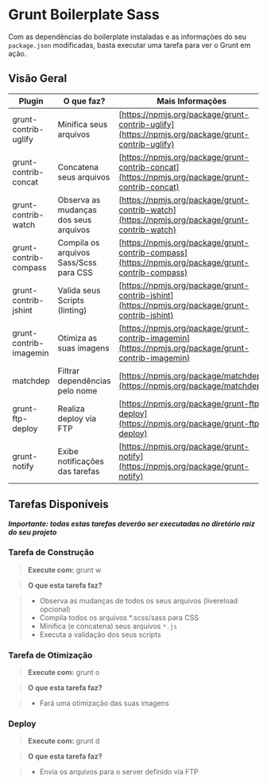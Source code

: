 # Grunt Boilerplate Sass

Com as dependências do boilerplate instaladas e as informaçòes do seu `package.json` modificadas, basta executar uma tarefa para ver o Grunt em ação.


## Visão Geral

| Plugin | O que faz? | Mais Informações |
|--------|------------|------------------|
| grunt-contrib-uglify | Minifica seus arquivos | [https://npmjs.org/package/grunt-contrib-uglify](https://npmjs.org/package/grunt-contrib-uglify) |
| grunt-contrib-concat | Concatena seus arquivos | [https://npmjs.org/package/grunt-contrib-concat](https://npmjs.org/package/grunt-contrib-concat) |
| grunt-contrib-watch | Observa as mudanças dos seus arquivos | [https://npmjs.org/package/grunt-contrib-watch](https://npmjs.org/package/grunt-contrib-watch) |
| grunt-contrib-compass | Compila os arquivos Sass/Scss para CSS | [https://npmjs.org/package/grunt-contrib-compass](https://npmjs.org/package/grunt-contrib-compass) |
| grunt-contrib-jshint | Valida seus Scripts (linting) | [https://npmjs.org/package/grunt-contrib-jshint](https://npmjs.org/package/grunt-contrib-jshint) |
| grunt-contrib-imagemin | Otimiza as suas imagens | [https://npmjs.org/package/grunt-contrib-imagemin](https://npmjs.org/package/grunt-contrib-imagemin) |
| matchdep | Filtrar dependências pelo nome | [https://npmjs.org/package/matchdep](https://npmjs.org/package/matchdep) |
| grunt-ftp-deploy | Realiza deploy via FTP | [https://npmjs.org/package/grunt-ftp-deploy](https://npmjs.org/package/grunt-ftp-deploy) |
| grunt-notify | Exibe notificações das tarefas | [https://npmjs.org/package/grunt-notify](https://npmjs.org/package/grunt-notify) |


## Tarefas Disponíveis

***Importante: todas estas tarefas deverão ser executadas no diretório raiz do seu projeto***

### Tarefa de Construção

>**Execute com:** grunt w

>**O que esta tarefa faz?**

>- Observa as mudanças de todos os seus arquivos (livereload opcional)
>- Compila todos os arquivos *.scss/sass para CSS
>- Minifica (e concatena) seus arquivos `*.js`
>- Executa a validação dos seus scripts


### Tarefa de Otimização

>**Execute com:** grunt o

>**O que esta tarefa faz?**

>- Fará uma otimização das suas imagens


### Deploy

>**Execute com:** grunt d

>**O que esta tarefa faz?**

>- Envia os arquivos para o server definido via FTP